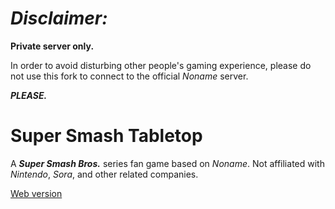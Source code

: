 # ***Disclaimer:***

**Private server only.**

In order to avoid disturbing other people's gaming experience, please do not use this fork to connect to the official *Noname* server.

***PLEASE.***

# Super Smash Tabletop

A ***Super Smash Bros.*** series fan game based on *Noname*. Not affiliated with *Nintendo*, *Sora*, and other related companies.

[Web version](super-smash-tabletop.show-k.win)